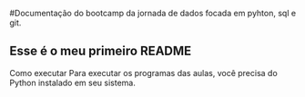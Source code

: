 #Documentação do bootcamp da jornada de dados focada em pyhton, sql e git.
## Esse é o meu primeiro README



Como executar
Para executar os programas das aulas, você precisa do Python instalado em seu sistema.

